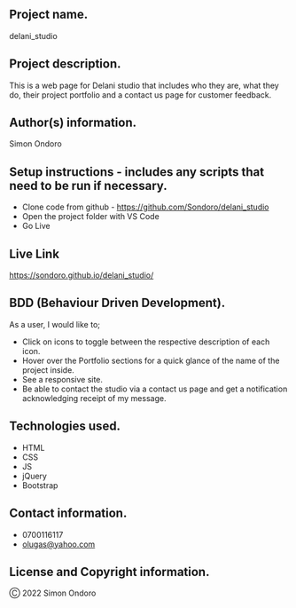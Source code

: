 ## Project name.
delani_studio

## Project description.
This is a web page for Delani studio that includes who they are, what they do, their project portfolio and a contact us page for customer feedback.

## Author(s) information.
Simon Ondoro

## Setup instructions - includes any scripts that need to be run if necessary.
- Clone code from github - https://github.com/Sondoro/delani_studio
- Open the project folder with VS Code
- Go Live

## Live Link
https://sondoro.github.io/delani_studio/

## BDD (Behaviour Driven Development).
As a user, I would like to;
- Click on icons to toggle between the respective description of each icon. 
- Hover over the Portfolio sections for a quick glance of the name of the project inside. 
- See a responsive site.
- Be able to contact the studio via a contact us page and get a notification acknowledging receipt of my message.

## Technologies used.
- HTML
- CSS
- JS
- jQuery
- Bootstrap

## Contact information.
- 0700116117
- olugas@yahoo.com
## License and Copyright information.
Ⓒ 2022 Simon Ondoro

